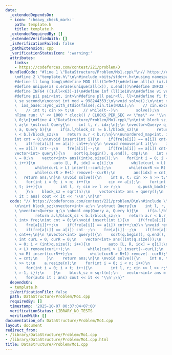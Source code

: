 ```yaml
---
data:
  _extendedDependsOn:
  - icon: ':heavy_check_mark:'
    path: template.h
    title: template.h
  _extendedRequiredBy: []
  _extendedVerifiedWith: []
  _isVerificationFailed: false
  _pathExtension: cpp
  _verificationStatusIcon: ':warning:'
  attributes:
    links:
    - https://codeforces.com/contest/221/problem/D
  bundledCode: "#line 1 \"DataStructure/Problem/Mo1.cpp\"\n// https://codeforces.com/contest/221/problem/D\n\
    \n#line 2 \"template.h\"\n\n#include <bits/stdc++.h>\nusing namespace std;\n \n\
    #define ll long long\n#define MOD (ll)(1e9+7)\n#define all(x) (x).begin(),(x).end()\n\
    #define unique(x) x.erase(unique(all(x)), x.end())\n#define INF32 ((1ull<<31)-1)\n\
    #define INF64 ((1ull<<63)-1)\n#define inf (ll)1e18\n\n#define vi vector<int>\n\
    #define pii pair<int, int>\n#define pll pair<ll, ll>\n#define fi first\n#define\
    \ se second\n\nconst int mod = 998244353;\n\nvoid solve();\n\nint main(){\n  \
    \  ios_base::sync_with_stdio(false);cin.tie(NULL);\n    // cin.exceptions(cin.failbit);\n\
    \    // int t; cin >> t;\n    // while(t--)\n        solve();\n    cerr << \"\\\
    nTime run: \" << 1000 * clock() / CLOCKS_PER_SEC << \"ms\" << '\\n';\n    return\
    \ 0;\n}\n#line 4 \"DataStructure/Problem/Mo1.cpp\"\n\nint block_sz;\nvector<int>\
    \ a;\n \nstruct Query{\n    int l, r, idx;\n};\n \nvector<Query> q;\n \nbool cmp(Query\
    \ a, Query b){\n    if(a.l/block_sz != b.l/block_sz)\n        return a.l/block_sz\
    \ < b.l/block_sz;\n    return a.r < b.r;\n}\n\nunordered_map<int, int> fre;\n\
    int cnt = 0;\n\nvoid insert(int i){\n    if(fre[a[i]] == a[i]) cnt--;\n    fre[a[i]]++;\n\
    \    if(fre[a[i]] == a[i]) cnt++;\n}\n \nvoid remove(int i){\n    if(fre[a[i]]\
    \ == a[i]) cnt--;\n    fre[a[i]]--;\n    if(fre[a[i]] == a[i]) cnt++;\n}\n \n\
    vector<int> query(){\n    sort(q.begin(), q.end(), cmp);\n    int curL = 0, curR\
    \ = 0;\n    vector<int> ans((int)q.size());\n    for(int i = 0; i < (int)q.size();\
    \ i++){\n        auto [L, R, idx] = q[i];\n        while(curL < L) remove(curL++);\n\
    \        while(curL > L) insert(--curL);\n        while(curR <= R) insert(curR++);\n\
    \        while(curR > R+1) remove(--curR);\n        ans[idx] = cnt;\n    }\n \
    \   return ans;\n}\n \nvoid solve(){\n    int n, t; cin >> n >> t;\n    a.resize(n);\n\
    \    for(int i = 0; i < n; i++)\n        cin >> a[i];\n    for(int i = 0; i <\
    \ t; i++){\n        int l, r; cin >> l >> r;\n        q.push_back({l-1, r-1, i});\n\
    \    }\n    block_sz = sqrt(n);\n    vector<int> ans = query();\n    for(auto\
    \ it : ans) cout << it << '\\n';\n}\n"
  code: "// https://codeforces.com/contest/221/problem/D\n\n#include \"../../template.h\"\
    \n\nint block_sz;\nvector<int> a;\n \nstruct Query{\n    int l, r, idx;\n};\n\
    \ \nvector<Query> q;\n \nbool cmp(Query a, Query b){\n    if(a.l/block_sz != b.l/block_sz)\n\
    \        return a.l/block_sz < b.l/block_sz;\n    return a.r < b.r;\n}\n\nunordered_map<int,\
    \ int> fre;\nint cnt = 0;\n\nvoid insert(int i){\n    if(fre[a[i]] == a[i]) cnt--;\n\
    \    fre[a[i]]++;\n    if(fre[a[i]] == a[i]) cnt++;\n}\n \nvoid remove(int i){\n\
    \    if(fre[a[i]] == a[i]) cnt--;\n    fre[a[i]]--;\n    if(fre[a[i]] == a[i])\
    \ cnt++;\n}\n \nvector<int> query(){\n    sort(q.begin(), q.end(), cmp);\n   \
    \ int curL = 0, curR = 0;\n    vector<int> ans((int)q.size());\n    for(int i\
    \ = 0; i < (int)q.size(); i++){\n        auto [L, R, idx] = q[i];\n        while(curL\
    \ < L) remove(curL++);\n        while(curL > L) insert(--curL);\n        while(curR\
    \ <= R) insert(curR++);\n        while(curR > R+1) remove(--curR);\n        ans[idx]\
    \ = cnt;\n    }\n    return ans;\n}\n \nvoid solve(){\n    int n, t; cin >> n\
    \ >> t;\n    a.resize(n);\n    for(int i = 0; i < n; i++)\n        cin >> a[i];\n\
    \    for(int i = 0; i < t; i++){\n        int l, r; cin >> l >> r;\n        q.push_back({l-1,\
    \ r-1, i});\n    }\n    block_sz = sqrt(n);\n    vector<int> ans = query();\n\
    \    for(auto it : ans) cout << it << '\\n';\n}"
  dependsOn:
  - template.h
  isVerificationFile: false
  path: DataStructure/Problem/Mo1.cpp
  requiredBy: []
  timestamp: '2025-10-07 00:37:04+07:00'
  verificationStatus: LIBRARY_NO_TESTS
  verifiedWith: []
documentation_of: DataStructure/Problem/Mo1.cpp
layout: document
redirect_from:
- /library/DataStructure/Problem/Mo1.cpp
- /library/DataStructure/Problem/Mo1.cpp.html
title: DataStructure/Problem/Mo1.cpp
---
```

